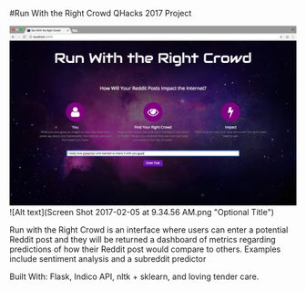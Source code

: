 #Run With the Right Crowd
QHacks 2017 Project

![Alt text](https://github.com/x253yang/QHacks/blob/master/Screen%20Shot%202017-02-05%20at%209.34.44%20AM.png?raw=true)
![Alt text](Screen Shot 2017-02-05 at 9.34.56 AM.png "Optional Title")


Run with the Right Crowd is an interface where users can enter a potential Reddit post and they will be returned a dashboard of metrics regarding predictions of how their Reddit post would compare to others. Examples include sentiment analysis and a subreddit predictor

Built With: Flask, Indico API, nltk + sklearn, and loving tender care.

